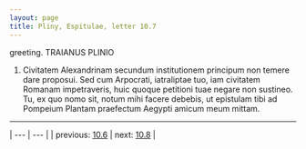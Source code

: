 ```yaml
---
layout: page
title: Pliny, Espitulae, letter 10.7
---
```


greeting. TRAIANUS PLINIO



1. Civitatem Alexandrinam secundum institutionem principum non temere dare proposui. Sed cum Arpocrati, iatraliptae tuo, iam civitatem Romanam impetraveris, huic quoque petitioni tuae negare non sustineo. Tu, ex quo nomo sit, notum mihi facere debebis, ut epistulam tibi ad Pompeium Plantam praefectum Aegypti amicum meum mittam.



---

| --- | --- |
| previous: [10.6](../10.6/) | next: [10.8](../10.8/) |